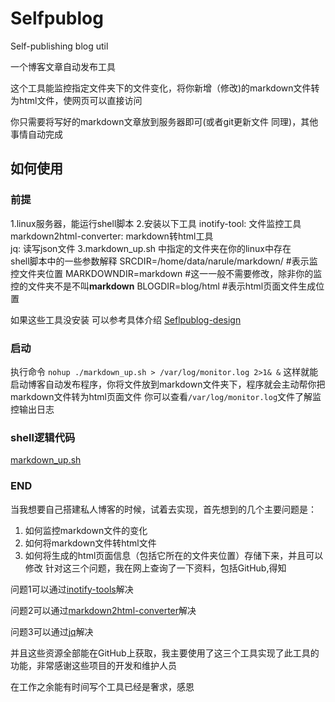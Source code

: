 # Selfpublog
Self-publishing blog util

一个博客文章自动发布工具

这个工具能监控指定文件夹下的文件变化，将你新增（修改)的markdown文件转为html文件，使网页可以直接访问

你只需要将写好的markdown文章放到服务器即可(或者git更新文件 同理)，其他事情自动完成

## 如何使用

### 前提
1.linux服务器，能运行shell脚本
2.安装以下工具
  inotify-tool: 文件监控工具
  markdown2html-converter: markdown转html工具  
  jq: 读写json文件
3.markdown_up.sh 中指定的文件夹在你的linux中存在  
  shell脚本中的一些参数解释
  SRCDIR=/home/data/narule/markdown/ #表示监控文件夹位置
  MARKDOWNDIR=markdown #这一一般不需要修改，除非你的监控的文件夹不是不叫**markdown**
  BLOGDIR=blog/html   #表示html页面文件生成位置

如果这些工具没安装 可以参考具体介绍 [Seflpublog-design](markdown/2020-07-25-博客部署设计和构建%5E%5EBlog%20deployment%20design%20and%20construction.md)

### 启动
执行命令
`nohup ./markdown_up.sh > /var/log/monitor.log 2>1& &`
这样就能启动博客自动发布程序，你将文件放到markdown文件夹下，程序就会主动帮你把markdown文件转为html页面文件
你可以查看`/var/log/monitor.log`文件了解监控输出日志

### shell逻辑代码

[markdown_up.sh](markdown_up.sh)

### END

当我想要自己搭建私人博客的时候，试着去实现，首先想到的几个主要问题是：
  1. 如何监控markdown文件的变化
  2. 如何将markdown文件转html文件
  3. 如何将生成的html页面信息（包括它所在的文件夹位置）存储下来，并且可以修改
针对这三个问题，我在网上查询了一下资料，包括GitHub,得知

  问题1可以通过[inotify-tools](https://github.com/inotify-tools/inotify-tools)解决

  问题2可以通过[markdown2html-converter](https://github.com/magiclen/markdown2html-converter)解决

  问题3可以通过[jq](https://github.com/stedolan/jq)解决

  并且这些资源全部能在GitHub上获取，我主要使用了这三个工具实现了此工具的功能，非常感谢这些项目的开发和维护人员
  
在工作之余能有时间写个工具已经是奢求，感恩
